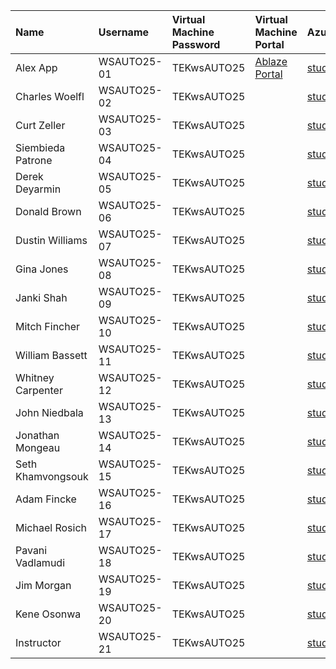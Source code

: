 | Name                  | Username    | Virtual Machine Password   | Virtual Machine Portal                        | Azure account                             | Azure account password   |
|:----------------------|:------------|:---------------------------|:----------------------------------------------|:------------------------------------------|:-------------------------|
| Alex App              | WSAUTO25-01 | TEKwsAUTO25                | [Ablaze Portal](https://my.ablazedesktop.com) | student001@opscosolutions.onmicrosoft.com | P@ssw0rd20250722         |
| Charles Woelfl        | WSAUTO25-02 | TEKwsAUTO25               |                                               | student002@opscosolutions.onmicrosoft.com | P@ssw0rd20250722         |
| Curt Zeller           | WSAUTO25-03 | TEKwsAUTO25               |                                               | student003@opscosolutions.onmicrosoft.com | P@ssw0rd20250722         |
| Siembieda Patrone     | WSAUTO25-04 | TEKwsAUTO25               |                                               | student004@opscosolutions.onmicrosoft.com | P@ssw0rd20250722         |
| Derek Deyarmin        | WSAUTO25-05 | TEKwsAUTO25               |                                               | student005@opscosolutions.onmicrosoft.com | P@ssw0rd20250722         |
| Donald Brown          | WSAUTO25-06 | TEKwsAUTO25               |                                               | student006@opscosolutions.onmicrosoft.com | P@ssw0rd20250722         |
| Dustin Williams       | WSAUTO25-07 | TEKwsAUTO25               |                                               | student007@opscosolutions.onmicrosoft.com | P@ssw0rd20250722         |
| Gina Jones            | WSAUTO25-08 | TEKwsAUTO25               |                                               | student008@opscosolutions.onmicrosoft.com | P@ssw0rd20250722         |
| Janki Shah            | WSAUTO25-09 | TEKwsAUTO25               |                                               | student009@opscosolutions.onmicrosoft.com | P@ssw0rd20250722         |
| Mitch Fincher         | WSAUTO25-10 | TEKwsAUTO25               |                                               | student010@opscosolutions.onmicrosoft.com | P@ssw0rd20250722         |
| William Bassett       | WSAUTO25-11 | TEKwsAUTO25              |                                               | student011@opscosolutions.onmicrosoft.com | P@ssw0rd20250722         |
| Whitney Carpenter     | WSAUTO25-12 | TEKwsAUTO25              |                                               | student012@opscosolutions.onmicrosoft.com | P@ssw0rd20250722         |
| John Niedbala         | WSAUTO25-13 | TEKwsAUTO25              |                                               | student013@opscosolutions.onmicrosoft.com | P@ssw0rd20250722         |
| Jonathan Mongeau      | WSAUTO25-14 | TEKwsAUTO25             |                                               | student014@opscosolutions.onmicrosoft.com | P@ssw0rd20250722         |
| Seth Khamvongsouk     | WSAUTO25-15 | TEKwsAUTO25              |                                               | student015@opscosolutions.onmicrosoft.com | P@ssw0rd20250722         |
| Adam Fincke           | WSAUTO25-16 | TEKwsAUTO25             |                                               | student016@opscosolutions.onmicrosoft.com | P@ssw0rd20250722         |
| Michael Rosich        | WSAUTO25-17 | TEKwsAUTO25             |                                               | student017@opscosolutions.onmicrosoft.com | P@ssw0rd20250722         |
| Pavani Vadlamudi      | WSAUTO25-18 | TEKwsAUTO25             |                                               | student018@opscosolutions.onmicrosoft.com | P@ssw0rd20250722         |
| Jim Morgan            | WSAUTO25-19 | TEKwsAUTO25             |                                               | student019@opscosolutions.onmicrosoft.com | P@ssw0rd20250722         |
| Kene Osonwa           | WSAUTO25-20 | TEKwsAUTO25             |                                               | student020@opscosolutions.onmicrosoft.com | P@ssw0rd20250722         |
| Instructor            | WSAUTO25-21 | TEKwsAUTO25             |                                               | student021@opscosolutions.onmicrosoft.com | P@ssw0rd20250722         |
